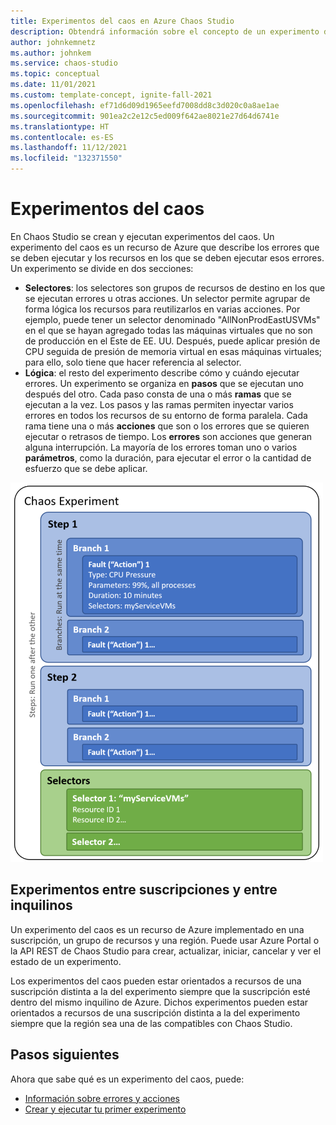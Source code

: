 ```yaml
---
title: Experimentos del caos en Azure Chaos Studio
description: Obtendrá información sobre el concepto de un experimento del caos en Azure Chaos Studio. ¿De qué partes consta un experimento del caos? ¿Cómo se crea un experimento del caos?
author: johnkemnetz
ms.author: johnkem
ms.service: chaos-studio
ms.topic: conceptual
ms.date: 11/01/2021
ms.custom: template-concept, ignite-fall-2021
ms.openlocfilehash: ef71d6d09d1965eefd7008dd8c3d020c0a8ae1ae
ms.sourcegitcommit: 901ea2c2e12c5ed009f642ae8021e27d64d6741e
ms.translationtype: HT
ms.contentlocale: es-ES
ms.lasthandoff: 11/12/2021
ms.locfileid: "132371550"
---
```

# <a name="chaos-experiments"></a>Experimentos del caos

En Chaos Studio se crean y ejecutan experimentos del caos. Un experimento del caos es un recurso de Azure que describe los errores que se deben ejecutar y los recursos en los que se deben ejecutar esos errores. Un experimento se divide en dos secciones:
- **Selectores**: los selectores son grupos de recursos de destino en los que se ejecutan errores u otras acciones. Un selector permite agrupar de forma lógica los recursos para reutilizarlos en varias acciones. Por ejemplo, puede tener un selector denominado "AllNonProdEastUSVMs" en el que se hayan agregado todas las máquinas virtuales que no son de producción en el Este de EE. UU. Después, puede aplicar presión de CPU seguida de presión de memoria virtual en esas máquinas virtuales; para ello, solo tiene que hacer referencia al selector.
- **Lógica**: el resto del experimento describe cómo y cuándo ejecutar errores. Un experimento se organiza en **pasos** que se ejecutan uno después del otro. Cada paso consta de una o más **ramas** que se ejecutan a la vez. Los pasos y las ramas permiten inyectar varios errores en todos los recursos de su entorno de forma paralela. Cada rama tiene una o más **acciones** que son o los errores que se quieren ejecutar o retrasos de tiempo. Los **errores** son acciones que generan alguna interrupción. La mayoría de los errores toman uno o varios **parámetros**, como la duración, para ejecutar el error o la cantidad de esfuerzo que se debe aplicar.

![Diagrama que muestra el diseño de un experimento del caos.](images/chaos-experiment.png)

## <a name="cross-subscription-and-cross-tenant-experiments"></a>Experimentos entre suscripciones y entre inquilinos

Un experimento del caos es un recurso de Azure implementado en una suscripción, un grupo de recursos y una región. Puede usar Azure Portal o la API REST de Chaos Studio para crear, actualizar, iniciar, cancelar y ver el estado de un experimento.

Los experimentos del caos pueden estar orientados a recursos de una suscripción distinta a la del experimento siempre que la suscripción esté dentro del mismo inquilino de Azure. Dichos experimentos pueden estar orientados a recursos de una suscripción distinta a la del experimento siempre que la región sea una de las compatibles con Chaos Studio.

## <a name="next-steps"></a>Pasos siguientes
Ahora que sabe qué es un experimento del caos, puede:
- [Información sobre errores y acciones](chaos-studio-faults-actions.md)
- [Crear y ejecutar tu primer experimento](chaos-studio-tutorial-service-direct-portal.md)
